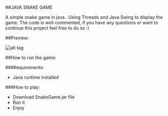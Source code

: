 ##JAVA SNAKE GAME

A simple snake game in java .
Using Threads and Java Swing to display the game.
The code is well commented, if you have any questions or want to continue this project feel free to do so :)

##Preview:

![alt tag](http://i62.tinypic.com/behbw3.png)

##How to run the game:

###Requirements:
* Java runtime installed

###How to play:

* Download SnakeGame.jar file
* Run it 
* Enjoy 
